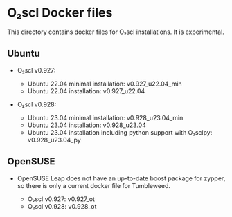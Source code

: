 O₂scl Docker files
==================

This directory contains docker files for O₂scl installations. It is
experimental.

Ubuntu
------

* O₂scl v0.927:

  - Ubuntu 22.04 minimal installation: v0.927_u22.04_min
  - Ubuntu 22.04 installation: v0.927_u22.04

* O₂scl v0.928:

  - Ubuntu 23.04 minimal installation: v0.928_u23.04_min
  - Ubuntu 23.04 installation: v0.928_u23.04
  - Ubuntu 23.04 installation including python support with O₂sclpy:
    v0.928_u23.04_py

OpenSUSE
--------

* OpenSUSE Leap does not have an up-to-date boost package for zypper,
  so there is only a current docker file for Tumbleweed.

  - O₂scl v0.927: v0.927_ot
  - O₂scl v0.928: v0.928_ot